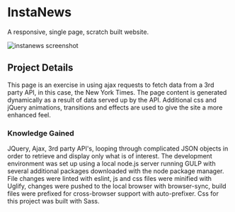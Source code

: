 # InstaNews
A responsive, single page, scratch built website.

![instanews
screenshot](https://github.com/MisterPeddler/instanews/blob/master/instanews-screenshot.png)

## Project Details
This page is an exercise in using ajax requests to fetch data from a 3rd party API, in this case, the New York Times.  The page content is generated dynamically as a result of data served up by the API.  Additional css and jQuery animations, transitions and effects are used to give the site a more enhanced feel.

### Knowledge Gained
JQuery, Ajax, 3rd party API's, looping through complicated JSON objects in order to retrieve and display only what is of interest.  The development environment was set up using a local node.js server running GULP with several additional packages downloaded with the node package manager.  File changes were linted with eslint, js and css files were minified with Uglify, changes were pushed to the local browser with browser-sync, build files were prefixed for cross-browser support with auto-prefixer.  Css for this project was built with Sass.
